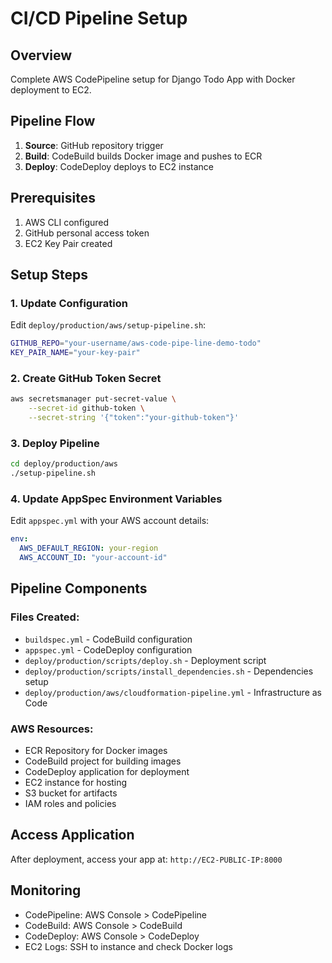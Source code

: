 # CI/CD Pipeline Setup

## Overview
Complete AWS CodePipeline setup for Django Todo App with Docker deployment to EC2.

## Pipeline Flow
1. **Source**: GitHub repository trigger
2. **Build**: CodeBuild builds Docker image and pushes to ECR
3. **Deploy**: CodeDeploy deploys to EC2 instance

## Prerequisites
1. AWS CLI configured
2. GitHub personal access token
3. EC2 Key Pair created

## Setup Steps

### 1. Update Configuration
Edit `deploy/production/aws/setup-pipeline.sh`:
```bash
GITHUB_REPO="your-username/aws-code-pipe-line-demo-todo"
KEY_PAIR_NAME="your-key-pair"
```

### 2. Create GitHub Token Secret
```bash
aws secretsmanager put-secret-value \
    --secret-id github-token \
    --secret-string '{"token":"your-github-token"}'
```

### 3. Deploy Pipeline
```bash
cd deploy/production/aws
./setup-pipeline.sh
```

### 4. Update AppSpec Environment Variables
Edit `appspec.yml` with your AWS account details:
```yaml
env:
  AWS_DEFAULT_REGION: your-region
  AWS_ACCOUNT_ID: "your-account-id"
```

## Pipeline Components

### Files Created:
- `buildspec.yml` - CodeBuild configuration
- `appspec.yml` - CodeDeploy configuration  
- `deploy/production/scripts/deploy.sh` - Deployment script
- `deploy/production/scripts/install_dependencies.sh` - Dependencies setup
- `deploy/production/aws/cloudformation-pipeline.yml` - Infrastructure as Code

### AWS Resources:
- ECR Repository for Docker images
- CodeBuild project for building images
- CodeDeploy application for deployment
- EC2 instance for hosting
- S3 bucket for artifacts
- IAM roles and policies

## Access Application
After deployment, access your app at: `http://EC2-PUBLIC-IP:8000`

## Monitoring
- CodePipeline: AWS Console > CodePipeline
- CodeBuild: AWS Console > CodeBuild
- CodeDeploy: AWS Console > CodeDeploy
- EC2 Logs: SSH to instance and check Docker logs